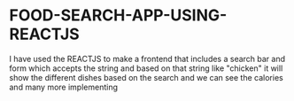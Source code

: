 # FOOD-SEARCH-APP-USING-REACTJS
I have used the REACTJS to make a frontend that includes a search bar and form which accepts the string and based on that string like "chicken" it will show the different dishes based on the search and we can see the calories and many more implementing
